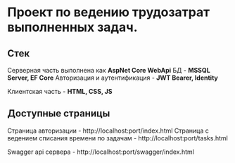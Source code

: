 # Проект по ведению трудозатрат выполненных задач.

## Стек

Серверная часть выполнена как **AspNet Core WebApi**
БД - **MSSQL Server, EF Core**
Авторизация и аутентификация - **JWT Bearer, Identity**

Клиентская часть - **HTML, CSS, JS**

## Доступные страницы

Страница авторизации - http://localhost:port/index.html
Cтраница с ведением списания времени по задачам - http://localhost:port/tasks.html

Swagger api сервера - http://localhost:port/swagger/index.html
